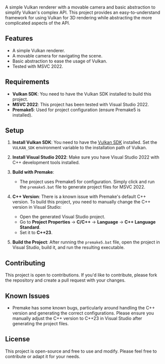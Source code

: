 A simple Vulkan renderer with a movable camera and basic abstraction to simplify Vulkan's complex API. This project provides an easy-to-understand framework for using Vulkan for 3D rendering while abstracting the more complicated aspects of the API.

## Features
- A simple Vulkan renderer.
- A movable camera for navigating the scene.
- Basic abstraction to ease the usage of Vulkan.
- Tested with MSVC 2022.

## Requirements
- **Vulkan SDK**: You need to have the Vulkan SDK installed to build this project.
- **MSVC 2022**: This project has been tested with Visual Studio 2022.
- **Premake5**: Used for project configuration (ensure Premake5 is installed).

## Setup

1. **Install Vulkan SDK**: You need to have the [Vulkan SDK](https://vulkan.lunarg.com/sdk/home) installed. Set the `VULKAN_SDK` environment variable to the installation path of Vulkan.

2. **Install Visual Studio 2022**: Make sure you have Visual Studio 2022 with C++ development tools installed.

3. **Build with Premake**:
   - The project uses Premake5 for configuration. Simply click and run the `premake5.bat` file to generate project files for MSVC 2022.
   
4. **C++ Version**: There is a known issue with Premake's default C++ version. To build this project, you need to manually change the C++ version in Visual Studio:
   - Open the generated Visual Studio project.
   - Go to **Project Properties** -> **C/C++** -> **Language** -> **C++ Language Standard**.
   - Set it to **C++23**.

5. **Build the Project**: After running the `premake5.bat` file, open the project in Visual Studio, build it, and run the resulting executable.

## Contributing

This project is open to contributions. If you'd like to contribute, please fork the repository and create a pull request with your changes.

## Known Issues

- Premake has some known bugs, particularly around handling the C++ version and generating the correct configurations. Please ensure you manually adjust the C++ version to C++23 in Visual Studio after generating the project files.
  
## License

This project is open-source and free to use and modify. Please feel free to contribute or adapt it for your needs.
